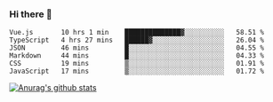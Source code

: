### Hi there 👋



<!--
**webB1an/webB1an** is a ✨ _special_ ✨ repository because its `README.md` (this file) appears on your GitHub profile.

Here are some ideas to get you started:

- 🔭 I’m currently working on ...
- 🌱 I’m currently learning ...
- 👯 I’m looking to collaborate on ...
- 🤔 I’m looking for help with ...
- 💬 Ask me about ...
- 📫 How to reach me: ...
- 😄 Pronouns: ...
- ⚡ Fun fact: ...
-->

<!--START_SECTION:waka-->

```text
Vue.js       10 hrs 1 min    ██████████████▓░░░░░░░░░░   58.51 %
TypeScript   4 hrs 27 mins   ██████▓░░░░░░░░░░░░░░░░░░   26.04 %
JSON         46 mins         █░░░░░░░░░░░░░░░░░░░░░░░░   04.55 %
Markdown     44 mins         █░░░░░░░░░░░░░░░░░░░░░░░░   04.33 %
CSS          19 mins         ▒░░░░░░░░░░░░░░░░░░░░░░░░   01.91 %
JavaScript   17 mins         ▒░░░░░░░░░░░░░░░░░░░░░░░░   01.72 %
```

<!--END_SECTION:waka-->


[![Anurag's github stats](https://github-readme-stats.vercel.app/api?username=webB1an&show_icons=true&theme=radical)](https://github.com/anuraghazra/github-readme-stats)

